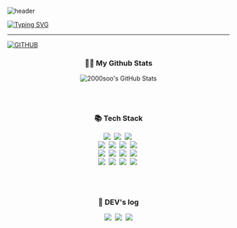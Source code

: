 ![header](https://capsule-render.vercel.app/api?type=waving&color=9BB7FF&text=&animation=twinkling&height=80)

[![Typing SVG](https://readme-typing-svg.demolab.com?font=Alkatra&weight=500&size=45&duration=4000&pause=3&color=9BB7FF&center=false&vCenter=false&multiline=true&repeat=true&width=1000&height=100&lines=Welcome+to+seonho's+GitHub!👋)](https://git.io/typing-svg)

<div align="left">

---

[![GITHUB](https://hits.seeyoufarm.com/api/count/incr/badge.svg?url=https%3A%2F%2Fgithub.com%2F2000soo&count_bg=%2387CEEB&title_bg=%23555555&icon=github.svg&icon_color=%23E7E7E7&title=GITHUB&edge_flat=false&count=0)](https://github.com/2000soo)

<div align="center">
<strong><h3> 👩‍💻 My Github Stats  </h3></strong>

![2000soo's GitHub Stats][20]

<!-- links -->
[10]: https://www.linkedin.com/in/stuart-turner-43958414/
[10.2]: https://img.shields.io/badge/LinkedIn--_.svg?style=social&logo=linkedin

[20]: https://github-readme-stats.vercel.app/api?username=2000soo&count_private=true&show_icons=true&theme=tokyonight&hide=contribs
</div>


<br><br>

<div align="center">
<strong><h3> 📚 Tech Stack </h3></strong>
<p align="center">
  <img src="https://img.shields.io/badge/Java-007396?style=flat-square&logo=Java&logoColor=white"/>&nbsp;
  <img src="https://img.shields.io/badge/React-61DAFB?style=flat-square&logo=React&logoColor=white"/>&nbsp;
  <img src="https://img.shields.io/badge/Javascript-ffb13b?style=flat-square&logo=javascript&logoColor=white"/>&nbsp;
  <br>
  <img src="https://img.shields.io/badge/Spring-6DB33F?style=flat-square&logo=Spring&logoColor=white"/>&nbsp;
  <img src="https://img.shields.io/badge/SpringBoot-6DB33F?style=flat-square&logo=SpringBoot&logoColor=white"/>&nbsp;
  <img src="https://img.shields.io/badge/Node.js-339933?style=flat-square&logo=Node.js&logoColor=white"/>&nbsp;
  <img src="https://img.shields.io/badge/Express-000000?style=flat-square&logo=Express&logoColor=white"/>&nbsp;
  <br>
  <img src="https://img.shields.io/badge/Mysql-E6B91E?style=flat-square&logo=MySql&logoColor=white"/>&nbsp;
  <img src="https://img.shields.io/badge/AWS-232F3E?style=flat-square&logo=AmazonAWS&logoColor=white"/>&nbsp;
  <img src="https://img.shields.io/badge/Docker-2496ED?style=flat-square&logo=Docker&logoColor=white"/>&nbsp;
  <img src="https://img.shields.io/badge/Jenkins-D24939?style=flat-square&logo=Jenkins&logoColor=white"/>&nbsp;
  <br>
  <img src="https://img.shields.io/badge/Flutter-02569B?style=flat-square&logo=Flutter&logoColor=white"/>&nbsp;
  <img src="https://img.shields.io/badge/DBeaver-372923?style=flat-square&logo=DBeaver&logoColor=white"/>&nbsp;
  <img src="https://img.shields.io/badge/Kotlin-7F52FF?style=flat-square&logo=Kotlin&logoColor=white"/>&nbsp;
  <img src="https://img.shields.io/badge/GitHub-181717?style=flat-square&logo=GitHub&logoColor=white"/>&nbsp;
</p>
</div>


<br><br>

<div align="center">
<strong><h3> 🌈 DEV's log </h3></strong>
<p align="center">
  <a href="https://velog.io/@hyeinisfree"><img src="https://img.shields.io/badge/Tech%20Blog-11B48A?style=flat-square&logo=Vimeo&logoColor=white&link=https://velog.io/@hyeinisfree"/></a>&nbsp;
  <a href="https://www.instagram.com/dev.dobby/"><img src="https://img.shields.io/badge/Instagram-E4405F?style=flat-square&logo=Instagram&logoColor=white&link=https://www.instagram.com/hye_inisfree/"/></a>&nbsp;
  <a href="mailto:kimhyein7110@gmail.com"><img src="https://img.shields.io/badge/Gmail-d14836?style=flat-square&logo=Gmail&logoColor=white&link=songseonho1235@gmail.com"/></a>
</p>
</div>
